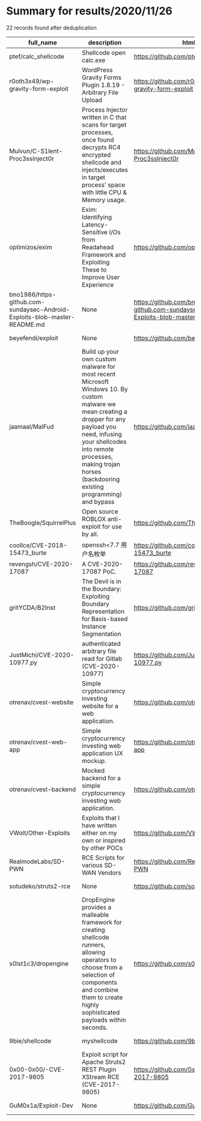 
# Summary for results/2020/11/26
    
22 records found after deduplication

| full_name | description | html_url | matched_list | matched_count | pushed_at | size | stargazers_count | language | forks_count |
|---------------------------------------------------------------------------|------------------------------------------------------------------------------------------------------------------------------------------------------------------------------------------------------------------------------------------------------------------|----------------------------------------------------------------------------------------------|-----------------------------|-----------------|---------------------------|--------|--------------------|------------|---------------|
| ptef/calc_shellcode | Shellcode open calc.exe | https://github.com/ptef/calc_shellcode | ['shellcode'] | 1 | 2020-11-26 19:45:50+00:00 | 109 | 0 | C++ | 0 |
| r0oth3x49/wp-gravity-form-exploit | WordPress Gravity Forms Plugin 1.8.19 - Arbitrary File Upload | https://github.com/r0oth3x49/wp-gravity-form-exploit | ['exploit'] | 1 | 2020-11-26 16:19:15+00:00 | 402 | 17 | Python | 21 |
| Mulvun/C-S1lent-Proc3ssInject0r | Process Injector written in C that scans for target processes, once found decrypts RC4 encrypted shellcode and injects/executes in target process' space with little CPU & Memory usage. | https://github.com/Mulvun/C-S1lent-Proc3ssInject0r | ['shellcode'] | 1 | 2020-11-26 17:18:41+00:00 | 3 | 1 | C | 0 |
| optimizos/exim | Exim: Identifying Latency-Sensitive I/Os from Readahead Framework and Exploiting These to Improve User Experience | https://github.com/optimizos/exim | ['exploit'] | 1 | 2020-11-26 14:41:54+00:00 | 0 | 0 | | 0 |
| bno1986/https-github.com-sundaysec-Android-Exploits-blob-master-README.md | None | https://github.com/bno1986/https-github.com-sundaysec-Android-Exploits-blob-master-README.md | ['exploit'] | 1 | 2020-11-26 12:58:19+00:00 | 0 | 0 | | 0 |
| beyefendi/exploit | None | https://github.com/beyefendi/exploit | ['exploit'] | 1 | 2020-11-26 12:40:46+00:00 | 6 | 0 | Python | 0 |
| jaamaal/MalFud | Build up your own custom malware for most recent Microsoft Windows 10. By custom malware we mean creating a dropper for any payload you need, infusing your shellcodes into remote processes, making trojan horses (backdooring existing programming) and bypass | https://github.com/jaamaal/MalFud | ['shellcode'] | 1 | 2020-11-26 08:15:27+00:00 | 0 | 1 | | 0 |
| TheBoogle/SquirrelPlus | Open source ROBLOX anti-exploit for use by all. | https://github.com/TheBoogle/SquirrelPlus | ['exploit'] | 1 | 2020-11-26 07:09:42+00:00 | 20 | 0 | Lua | 13 |
| coollce/CVE-2018-15473_burte | openssh<7.7 用户名枚举 | https://github.com/coollce/CVE-2018-15473_burte | ['cve-2'] | 1 | 2020-11-26 05:32:17+00:00 | 23 | 0 | Python | 0 |
| revengsh/CVE-2020-17087 | A CVE-2020-17087 PoC. | https://github.com/revengsh/CVE-2020-17087 | ['cve poc', 'cve-2'] | 2 | 2020-11-26 04:21:20+00:00 | 6 | 2 | C | 1 |
| gritYCDA/B2Inst | The Devil is in the Boundary: Exploiting Boundary Representation for Basis-based Instance Segmentation | https://github.com/gritYCDA/B2Inst | ['exploit'] | 1 | 2020-11-26 00:02:57+00:00 | 0 | 0 | | 0 |
| JustMichi/CVE-2020-10977.py | authenticated arbitrary file read for Gitlab (CVE-2020-10977) | https://github.com/JustMichi/CVE-2020-10977.py | ['cve-2'] | 1 | 2020-11-26 19:40:30+00:00 | 11 | 0 | Python | 0 |
| otrenav/cvest-website | Simple cryptocurrency investing website for a web application. | https://github.com/otrenav/cvest-website | ['cve poc'] | 1 | 2020-11-26 17:52:35+00:00 | 11016 | 0 | HTML | 0 |
| otrenav/cvest-web-app | Simple cryptocurrency investing web application UX mockup. | https://github.com/otrenav/cvest-web-app | ['cve poc'] | 1 | 2020-11-26 17:52:22+00:00 | 38 | 0 | TypeScript | 0 |
| otrenav/cvest-backend | Mocked backend for a simple cryptocurrency investing web application. | https://github.com/otrenav/cvest-backend | ['cve poc'] | 1 | 2020-11-26 17:51:58+00:00 | 52 | 0 | Python | 0 |
| VWolt/Other-Exploits | Exploits that I have written either on my own or inspired by other POCs | https://github.com/VWolt/Other-Exploits | ['exploit'] | 1 | 2020-11-26 16:32:03+00:00 | 12 | 0 | Perl | 0 |
| RealmodeLabs/SD-PWN | RCE Scripts for various SD-WAN Vendors | https://github.com/RealmodeLabs/SD-PWN | ['rce'] | 1 | 2020-11-26 19:52:09+00:00 | 7 | 18 | Python | 2 |
| sotudeko/struts2-rce | None | https://github.com/sotudeko/struts2-rce | ['rce'] | 1 | 2020-11-26 19:08:46+00:00 | 256 | 0 | Java | 0 |
| s0lst1c3/dropengine | DropEngine provides a malleable framework for creating shellcode runners, allowing operators to choose from a selection of components and combine them to create highly sophisticated payloads within seconds. | https://github.com/s0lst1c3/dropengine | ['shellcode'] | 1 | 2020-11-26 23:17:44+00:00 | 377 | 187 | Python | 22 |
| 9bie/shellcode | myshellcode | https://github.com/9bie/shellcode | ['shellcode'] | 1 | 2020-11-26 06:06:42+00:00 | 103 | 23 | C++ | 8 |
| 0x00-0x00/-CVE-2017-9805 | Exploit script for Apache Struts2 REST Plugin XStream RCE (‎CVE-2017-9805) | https://github.com/0x00-0x00/-CVE-2017-9805 | ['cve-2', 'exploit', 'rce'] | 3 | 2020-11-26 18:35:29+00:00 | 4 | 13 | Python | 12 |
| GuM0x1a/Exploit-Dev | None | https://github.com/GuM0x1a/Exploit-Dev | ['exploit'] | 1 | 2020-11-26 02:41:44+00:00 | 22415 | 0 | | 1 |
